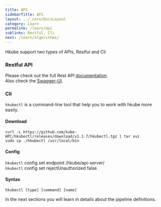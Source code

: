 ```yaml
---
title: API
sidebarTitle: API
layout: ../_core/DocsLayout
category: Learn
permalink: /learn/api
sublinks: Restful, Cli
next: /learn/algorithms/
---
```


Hkube support two types of APIs, Restful and Cli

### Restful API

Please check out the full Rest API [documentation](http://hkube.io/spec).    
Also check the [Swagger-UI](http://petstore.swagger.io/?url=https://raw.githubusercontent.com/kube-HPC/api-server/master/api/rest-api/swagger.json).  


### Cli

`hkubectl` is a command-line tool that help you to work with hkube more easily.


#### Download

```
curl -L https://github.com/kube-HPC/hkubectl/releases/download/v1.1.7/hkubectl.tgz | tar xvz
sudo cp ./hkubectl /usr/local/bin
```

#### Config

`hkubectl` config set endpoint <KUBERNETES-MASTER-IP>/hkube/api-server/  
`hkubectl` config set rejectUnauthorized false


#### Syntax

```
hkubectl [type] [command] [name]
```


In the next sections you will learn in details about the pipeline definitions.